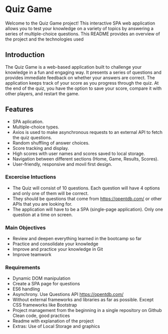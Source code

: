 # Quiz Game
Welcome to the Quiz Game project! This interactive SPA web application allows you to test your knowledge on a variety of topics by answering a series of multiple-choice questions. This README provides an overview of the project and the technologies used

## Introduction
The Quiz Game is a web-based application built to challenge your knowledge in a fun and engaging way. It presents a series of questions and provides immediate feedback on whether your answers are correct. The application keeps track of your score as you progress through the quiz. At the end of the quiz, you have the option to save your score, compare it with other players, and restart the game.

## Features
- SPA aplication.
- Multiple-choice types.
- Axios is used to make asynchronous requests to an external API to fetch the quiz questions. 
- Random shuffling of answer choices.
- Score tracking and display.
- High scores with user names and scores saved to local storage.
- Navigation between different sections (Home, Game, Results, Scores).
- User-friendly, responsive and movil first design.

### Excercise Intuctions

- The Quiz will consist of 10 questions. Each question will have 4 options and only one of them will be correct.
- They should be questions that come from https://opentdb.com/ or other APIs that you are looking for.
- The application will have to be a SPA (single-page application). Only one question at a time on screen.

### Main Objectives

- Review and deepen everything learned in the bootcamp so far
- Practice and consolidate your knowledge
- Improve and practice your knowledge in Git
- Improve teamwork

### Requirements

- Dynamic DOM manipulation
- Create a SPA page for questions
- ES6 handling
- Asynchrony. Use Questions API https://opentdb.com/
- Without external frameworks and libraries as far as possible. Except CSS frameworks like Bootstrap
- Project management from the beginning in a single repository on Github
Clean code, good practices
- Readme with explanation of the project
- Extras: Use of Local Storage and graphics


